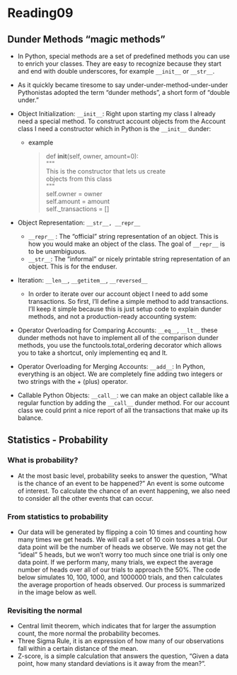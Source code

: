 # Reading09

## Dunder Methods “magic methods”

- In Python, special methods are a set of predefined methods you can use to enrich your classes. They are easy to recognize because they start and end with double underscores, for example `__init__` or `__str__`.

- As it quickly became tiresome to say under-under-method-under-under Pythonistas adopted the term “dunder methods”, a short form of “double under.”

- Object Initialization: `__init__`: Right upon starting my class I already need a special method. To construct account objects from the Account class I need a constructor which in Python is the `__init__` dunder:

  - example
    > def **init**(self, owner, amount=0):<br>
    > """<br>
    > This is the constructor that lets us create<br>
    > objects from this class<br>
    > """<br>
    > self.owner = owner<br>
    > self.amount = amount<br>
    > self.\_transactions = []<br>

- Object Representation: `__str__, __repr__`
  - `__repr__` : The “official” string representation of an object. This is how you would make an object of the class. The goal of `__repr__` is to be unambiguous.
  - `__str__`: The “informal” or nicely printable string representation of an object. This is for the enduser.
- Iteration: `__len__`, `__getitem__`, `__reversed__`

  - In order to iterate over our account object I need to add some transactions. So first, I’ll define a simple method to add transactions. I’ll keep it simple because this is just setup code to explain dunder methods, and not a production-ready accounting system:

- Operator Overloading for Comparing Accounts: `__eq__`, `__lt__` these dunder methods not have to implement all of the comparison dunder methods, you use the functools.total_ordering decorator which allows you to take a shortcut, only implementing eq and lt.
- Operator Overloading for Merging Accounts: `__add__`: In Python, everything is an object. We are completely fine adding two integers or two strings with the + (plus) operator.
- Callable Python Objects: `__call__`: we can make an object callable like a regular function by adding the `__call__` dunder method. For our account class we could print a nice report of all the transactions that make up its balance.

## Statistics - Probability

### What is probability?

- At the most basic level, probability seeks to answer the question, “What is the chance of an event to be happened?” An event is some outcome of interest. To calculate the chance of an event happening, we also need to consider all the other events that can occur.

### From statistics to probability

- Our data will be generated by flipping a coin 10 times and counting how many times we get heads. We will call a set of 10 coin tosses a trial. Our data point will be the number of heads we observe. We may not get the “ideal” 5 heads, but we won’t worry too much since one trial is only one data point. If we perform many, many trials, we expect the average number of heads over all of our trials to approach the 50%. The code below simulates 10, 100, 1000, and 1000000 trials, and then calculates the average proportion of heads observed. Our process is summarized in the image below as well.

### Revisiting the normal

- Central limit theorem, which indicates that for larger the assumption count, the more normal the probability becomes.
- Three Sigma Rule, it is an expression of how many of our observations fall within a certain distance of the mean.
- Z-score, is a simple calculation that answers the question, “Given a data point, how many standard deviations is it away from the mean?”.
